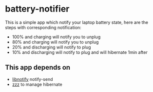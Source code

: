 # battery-notifier

This is a simple app which notify your laptop battery state, here are the
steps with corresponding notification:

- 100% and charging will notify you to unplug
- 80% and charging will notify you to unplug
- 20% and discharging will notify to plug
- 10% and discharging will notify to plug and will hibernate 1min after

## This app depends on

- [libnotify](https://developer.gnome.org/libnotify/) notify-send
- [zzz](https://github.com/voidlinux/void-runit/blob/master/zzz) to manage hibernate
